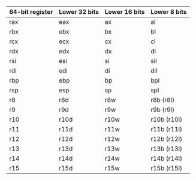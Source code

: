 | 64-bit register | Lower 32 bits | Lower 16 bits | Lower 8 bits |
|-----------------|---------------|---------------|--------------|
| rax             | eax           | ax            | al           |
| rbx             | ebx           | bx            | bl           |
| rcx             | ecx           | cx            | cl           |
| rdx             | edx           | dx            | dl           |
| rsi             | esi           | si            | sil          |
| rdi             | edi           | di            | dil          |
| rbp             | ebp           | bp            | bpl          |
| rsp             | esp           | sp            | spl          |
| r8              | r8d           | r8w           | r8b (r8l)    |
| r9              | r9d           | r9w           | r9b (r9l)    |
| r10             | r10d          | r10w          | r10b (r10l)  |
| r11             | r11d          | r11w          | r11b (r11l)  |
| r12             | r12d          | r12w          | r12b (r12l)  |
| r13             | r13d          | r13w          | r13b (r13l)  |
| r14             | r14d          | r14w          | r14b (r14l)  |
| r15             | r15d          | r15w          | r15b (r15l)  |
